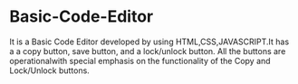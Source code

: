 # Basic-Code-Editor
It is a Basic Code Editor developed by using HTML,CSS,JAVASCRIPT.It has a a copy button, save button, and a lock/unlock button. All the buttons are operationalwith special emphasis on the functionality of the Copy and Lock/Unlock buttons.
